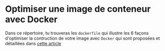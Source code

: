 # Optimiser une image de conteneur avec Docker

Dans ce répertoire, tu trouveras les `dockerfile` qui illustre les 6 façons d'optimiser la contruction de votre image avec `Docker` qui sont proposées et détaillées dans [cette article](optimiser-une-image-de-conteneur-avec-docker)



